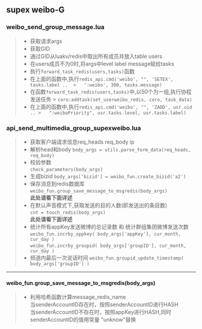 

## supex weibo-G 

### weibo_send_group_message.lua 
> * 获取请求args
> * 获取GID
> * 通过GID从luakv/redis中取出所有成员并放入table users
> * 在users成员不为0时,将args中level label message赋给tasks
> * 执行`forward_task_redis(users,tasks)`函数
> * 在上面的函数中,执行`redis_api.cmd('weibo', "", 'SETEX', tasks.label .. 
		>   ':weibo', 300, tasks.message)`
> * 在函数`forward_task_redis(users,tasks)`中,以50个为一组,执行协程发送任务
		>   `coro:addtask(set_userweibo_redis, coro, task_data)`
> * 在上面的函数中,执行`redis_api.cmd('weibo', "", 'ZADD', usr.uid ..
		>   ":weiboPriority", usr.tasks.level, usr.tasks.label)`

### api_send_multimedia_group_supexweibo.lua 
> * 获取客户端请求信息req_heads req_body ip
> * 解析head和body	
	`body_args = utils.parse_form_data(req_heads, req_body)`
> * 校验参数	
	`check_parameters(body_args)`
> * 生成bizid	
	`body_args['bizid'] = weibo_fun.create_bizid('a2')`
> * 保存消息到redis数据库	
	`weibo_fun.group_save_message_to_msgredis(body_args)`	
	**此处请看下面详述**
> * 在默认声音模式下,获取发送的目的人数(即发送出的条目数)	
	`cnt = touch_redis(body_args)`		
	**此处请看下面详述**
> * 统计所有appKey发送微博的总记录数 和 统计群组集团微博发送次数	
	`weibo_fun.incrby_appkey( body_args['appKey'], cur_month, cur_day )`	       
	`weibo_fun.incrby_groupid( body_args['groupID'], cur_month, cur_day )`	
> * 频道内最后一次说话时间	
	`weibo_fun.groupid_update_timestamp( body_args['groupID'] )`	
**************
#### weibo_fun.group_save_message_to_msgredis(body_args)
> * 利用哈希函数计算message_redis_name	
   当senderAccountID存在时，按照senderAccountID进行HASH                  
   当senderAccountID不存在时，按照appKey进行HASH,同时senderAccountID的值用常量
   "unknow"替换
